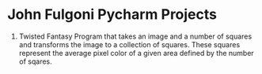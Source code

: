 John Fulgoni Pycharm Projects
======
1. Twisted Fantasy
  Program that takes an image and a number of squares and transforms the image to a collection of squares.
  These squares represent the average pixel color of a given area defined by the number of sqares.
  
